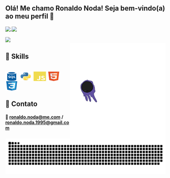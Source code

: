 ## Olá! Me chamo Ronaldo Noda! Seja bem-vindo(a) ao meu perfil 👋
<a href="https://github.com/Ronaldo-Noda/github-readme-stats">
  <img height=200 align="center" src="https://github-readme-stats.vercel.app/api?username=Ronaldo-Noda&show_icons=true&theme=tokyonight" />
</a>
<a href="https://github.com/Ronaldo-Noda/convoychat">
  <img height=200 align="center" src="https://github-readme-stats.vercel.app/api/top-langs?username=Ronaldo-Noda&layout=donut&theme=tokyonight&langs_count=8&card_width=320" />
</a>



<div style="display: inline_block"><br>
 <a href="https://www.linkedin.com/in/ronaldo-noda-443306182/" target="_blank"><img src="https://img.shields.io/badge/-LinkedIn-%230077B5?style=for-the-badge&logo=linkedin&logoColor=white" target="_blank"></a> 
</div>

<div>
  <img align="right" alt="Coding" width="300" src="https://github.com/Ronaldo-Noda/Ronaldo-Noda/blob/main/5RTG.gif">
</div>

## 🚀 Skills
<div style="display: inline_block"><br>
  <img align="center" alt="Rafa-Csharp" height="30" width="40" src="https://raw.githubusercontent.com/devicons/devicon/master/icons/azuresqldatabase/azuresqldatabase-plain.svg">
  <img align="center" alt="Rafa-Python" height="30" width="40" src="https://raw.githubusercontent.com/devicons/devicon/master/icons/python/python-original.svg">
  <img align="center" alt="Rafa-Js" height="30" width="40" src="https://raw.githubusercontent.com/devicons/devicon/master/icons/javascript/javascript-plain.svg">
  <img align="center" alt="Rafa-HTML" height="30" width="40" src="https://raw.githubusercontent.com/devicons/devicon/master/icons/html5/html5-original.svg">
  <img align="center" alt="Rafa-CSS" height="30" width="40" src="https://raw.githubusercontent.com/devicons/devicon/master/icons/css3/css3-original.svg">
  
</div>

## 📧 Contato 
#### 📧 ronaldo.noda@me.com / ronaldo.noda.1995@gmail.com

<picture align="center">
  <source media="(prefers-color-scheme: dark)" srcset="https://raw.githubusercontent.com/Ronaldo-Noda/Ronaldo-Noda/output/github-contribution-grid-snake-dark.svg">
  <source media="(prefers-color-scheme: light)" srcset="https://raw.githubusercontent.com/Ronaldo-Noda/Ronaldo-Noda/output/github-contribution-grid-snake-dark.svg">
  <img align="center" alt="github contribution grid snake animation" src="https://raw.githubusercontent.com/Ronaldo-Noda/Ronaldo-Noda/output/github-contribution-grid-snake.svg">
</picture>
